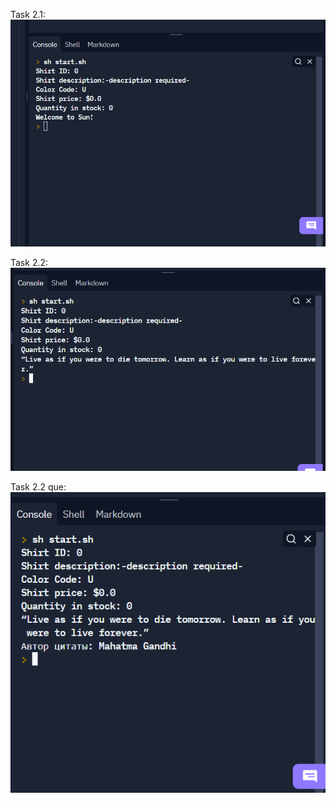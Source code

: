 Task 2.1:
![alt-текст](https://raw.githubusercontent.com/ppc-ntu-khpi/java-0-MikhailenkoDima/master/Solution/task%202..1.png)

Task 2.2:
![alt-текст](https://raw.githubusercontent.com/ppc-ntu-khpi/java-0-MikhailenkoDima/master/Solution/task%202.2.png)

Task 2.2 que:
![alt-текст](https://raw.githubusercontent.com/ppc-ntu-khpi/java-0-MikhailenkoDima/master/Solution/task%202.2%20%D0%B8%D0%BC%D1%8F%20%D1%86%D0%B8%D1%82%D0%B0%D1%82%D1%8B.png)
